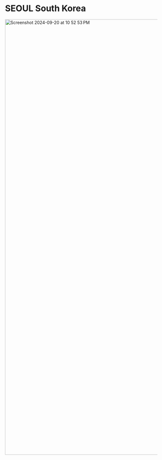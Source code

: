 # SEOUL South Korea

<img width="1436" alt="Screenshot 2024-09-20 at 10 52 53 PM" src="https://github.com/user-attachments/assets/fecf0321-165b-4a4c-91cc-76ed1a79371f">
